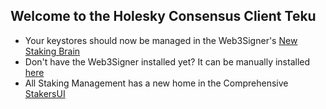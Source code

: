## Welcome to the Holesky Consensus Client Teku

- Your keystores should now be managed in the Web3Signer's [New Staking Brain](http://brain.web3signer-holesky.dappnode/)
- Don't have the Web3Signer installed yet? It can be manually installed [here](http://my.dappnode/installer/dnp/web3signer-holesky.dnp.dappnode.eth)
- All Staking Management has a new home in the Comprehensive [StakersUI](http://my.dappnode/stakers/holesky)
